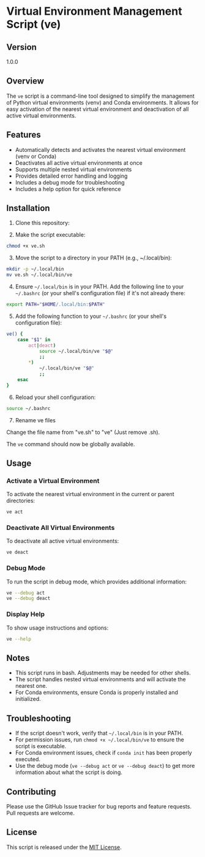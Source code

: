 # Virtual Environment Management Script (ve)

## Version

1.0.0

## Overview

The `ve` script is a command-line tool designed to simplify the management of Python virtual environments (venv) and Conda environments. It allows for easy activation of the nearest virtual environment and deactivation of all active virtual environments.

## Features

- Automatically detects and activates the nearest virtual environment (venv or Conda)
- Deactivates all active virtual environments at once
- Supports multiple nested virtual environments
- Provides detailed error handling and logging
- Includes a debug mode for troubleshooting
- Includes a help option for quick reference

## Installation

1. Clone this repository:

2. Make the script executable:

```bash
chmod +x ve.sh
```

3. Move the script to a directory in your PATH (e.g., ~/.local/bin):

```bash
mkdir -p ~/.local/bin
mv ve.sh ~/.local/bin/ve
```

4. Ensure `~/.local/bin` is in your PATH. Add the following line to your `~/.bashrc` (or your shell's configuration file) if it's not already there:

```bash
export PATH="$HOME/.local/bin:$PATH"
```

5. Add the following function to your `~/.bashrc` (or your shell's configuration file):

```bash
ve() {
    case "$1" in
        act|deact)
            source ~/.local/bin/ve "$@"
            ;;
        *)
            ~/.local/bin/ve "$@"
            ;;
    esac
}
```

6. Reload your shell configuration:

```bash
source ~/.bashrc
```

7. Rename ve files

Change the file name from "ve.sh" to "ve" (Just remove .sh).

The `ve` command should now be globally available.

## Usage

### Activate a Virtual Environment

To activate the nearest virtual environment in the current or parent directories:

```bash
ve act
```

### Deactivate All Virtual Environments

To deactivate all active virtual environments:

```bash
ve deact
```

### Debug Mode

To run the script in debug mode, which provides additional information:

```bash
ve --debug act
ve --debug deact
```

### Display Help

To show usage instructions and options:

```bash
ve --help
```

## Notes

- This script runs in bash. Adjustments may be needed for other shells.
- The script handles nested virtual environments and will activate the nearest one.
- For Conda environments, ensure Conda is properly installed and initialized.

## Troubleshooting

- If the script doesn't work, verify that `~/.local/bin` is in your PATH.
- For permission issues, run `chmod +x ~/.local/bin/ve` to ensure the script is executable.
- For Conda environment issues, check if `conda init` has been properly executed.
- Use the debug mode (`ve --debug act` or `ve --debug deact`) to get more information about what the script is doing.

## Contributing

Please use the GitHub Issue tracker for bug reports and feature requests. Pull requests are welcome.

## License

This script is released under the [MIT License](LICENSE).
